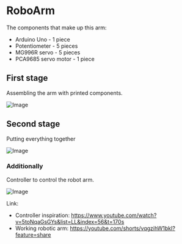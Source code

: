 # RoboArm

The components that make up this arm:
- Arduino Uno - 1 piece
- Potentiometer - 5 pieces
- MG996R servo - 5 pieces
- PCA9685 servo motor - 1 piece

## First stage 
Assembling the arm with printed components.

![Image](https://github.com/user-attachments/assets/b40968fd-caa4-4240-b82b-43f7651742ed)

## Second stage
Putting everything together  

![Image](https://github.com/user-attachments/assets/f8113b18-2ade-45a3-8cde-70dd473343ea)

### Additionally
Controller to control the robot arm.

![Image](https://github.com/user-attachments/assets/688e1ee8-1fd0-49ad-808f-e46991fe2e6a)

Link:
- Controller inspiration: https://www.youtube.com/watch?v=5toNqaGsGYs&list=LL&index=56&t=170s
- Working robotic arm: https://youtube.com/shorts/vqgzihW1bkI?feature=share
